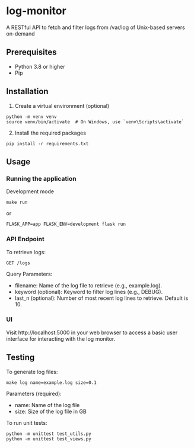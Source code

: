 # log-monitor
A RESTful API to fetch and filter logs from /var/log of Unix-based servers on-demand

## Prerequisites
- Python 3.8 or higher
- Pip

## Installation
1. Create a virtual environment (optional)
```
python -m venv venv
source venv/bin/activate  # On Windows, use `venv\Scripts\activate`
```
2. Install the required packages
```
pip install -r requirements.txt
```

## Usage
### Running the application
Development mode
```
make run
```
or
```
FLASK_APP=app FLASK_ENV=development flask run
```
### API Endpoint
To retrieve logs:

`GET /logs`

Query Parameters:

- filename: Name of the log file to retrieve (e.g., example.log).
- keyword (optional): Keyword to filter log lines (e.g., DEBUG).
- last_n (optional): Number of most recent log lines to retrieve. Default is 10.

### UI
Visit http://localhost:5000 in your web browser to access a basic user interface for interacting with the log monitor.

## Testing
To generate log files:
```
make log name=example.log size=0.1
```
Parameters (required):
- name: Name of the log file
- size: Size of the log file in GB

To run unit tests:
```
python -m unittest test_utils.py
python -m unittest test_views.py
```